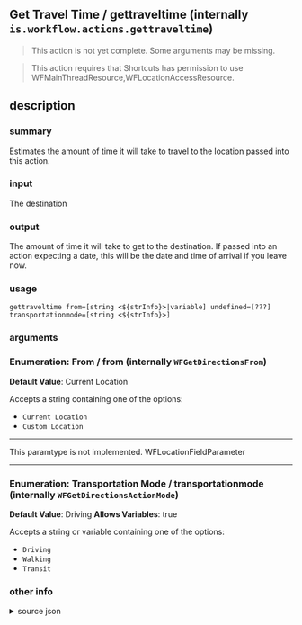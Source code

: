 
## Get Travel Time / gettraveltime (internally `is.workflow.actions.gettraveltime`)

> This action is not yet complete. Some arguments may be missing.


> This action requires that Shortcuts has permission to use WFMainThreadResource,WFLocationAccessResource.


## description
### summary
Estimates the amount of time it will take to travel to the location passed into this action.

### input
The destination

### output
The amount of time it will take to get to the destination. If passed into an action expecting a date, this will be the date and time of arrival if you leave now.

### usage
`gettraveltime from=[string <${strInfo}>|variable] undefined=[???] transportationmode=[string <${strInfo}>]`

### arguments
### Enumeration: From / from (internally `WFGetDirectionsFrom`)
**Default Value**: Current Location


Accepts a string 
containing one of the options:

- `Current Location`
- `Custom Location`

---

This paramtype is not implemented. WFLocationFieldParameter

---

### Enumeration: Transportation Mode / transportationmode (internally `WFGetDirectionsActionMode`)
**Default Value**: Driving
**Allows Variables**: true


Accepts a string 
or variable
containing one of the options:

- `Driving`
- `Walking`
- `Transit`

### other info

<details><summary>source json</summary>
```json
{
	"ActionClass": "WFGetTravelTimeAction",
	"ActionKeywords": [
		"maps",
		"directions",
		"calculate",
		"estimated",
		"arrival",
		"eta"
	],
	"AppIdentifier": "com.apple.Maps",
	"Category": "Location",
	"Description": {
		"DescriptionInput": "The destination",
		"DescriptionNote": "Travel times are provided by Apple Maps and take into account current traffic conditions.",
		"DescriptionResult": "The amount of time it will take to get to the destination. If passed into an action expecting a date, this will be the date and time of arrival if you leave now.",
		"DescriptionSummary": "Estimates the amount of time it will take to travel to the location passed into this action."
	},
	"Input": {
		"Multiple": false,
		"Required": true,
		"Types": [
			"NSString",
			"CLLocation",
			"MKMapItem"
		]
	},
	"LastModifiedDate": "2015-08-20T07:00:00.000Z",
	"Name": "Get Travel Time",
	"Output": {
		"Multiple": false,
		"OutputName": "Travel Time",
		"Types": [
			"WFTimeInterval"
		]
	},
	"Parameters": [
		{
			"Class": "WFEnumerationParameter",
			"DefaultValue": "Current Location",
			"DisallowedVariableTypes": [
				"Ask",
				"Variable"
			],
			"Items": [
				"Current Location",
				"Custom Location"
			],
			"Key": "WFGetDirectionsFrom",
			"Label": "From"
		},
		{
			"Class": "WFLocationFieldParameter",
			"Key": "WFGetDirectionsCustomLocation",
			"Label": "Location",
			"Placeholder": "One Apple Park Way",
			"RequiredResources": [
				{
					"WFParameterKey": "WFGetDirectionsFrom",
					"WFParameterValue": "Custom Location",
					"WFResourceClass": "WFParameterRelationResource"
				}
			],
			"TextAlignment": "Right"
		},
		{
			"Class": "WFEnumerationParameter",
			"DefaultValue": "Driving",
			"Items": [
				"Driving",
				"Walking",
				"Transit"
			],
			"Key": "WFGetDirectionsActionMode",
			"Label": "Transportation Mode"
		}
	],
	"RequiredResources": [
		"WFMainThreadResource",
		"WFLocationAccessResource"
	],
	"Subcategory": "Maps",
	"UnsupportedEnvironments": [
		"Background"
	]
}
```
</details>
